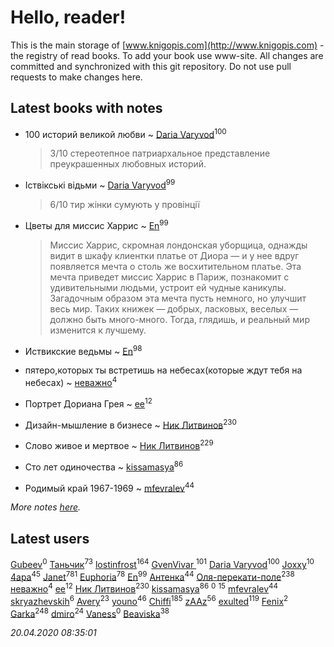 # Hello, reader!
This is the main storage of [www.knigopis.com](http://www.knigopis.com) - the registry of read books.
To add your book use www-site. All changes are committed and synchronized with this git repository.
Do not use pull requests to make changes here.


## Latest books with notes
* 100 историй великой любви ~ [Daria Varyvod](users/829/829893410524253-facebook)<sup>100</sup>
    > 3/10 стереотепное патриархальное представление преукрашенных любовных историй.

* Іствікські відьми ~ [Daria Varyvod](users/829/829893410524253-facebook)<sup>99</sup>
    > 6/10 тир жінки сумують у провінції

* Цветы для миссис Харрис ~ [En](users/333/333646551-vkontakte)<sup>99</sup>
    > Миссис Харрис, скромная лондонская уборщица, однажды видит в шкафу клиентки платье от Диора — и у нее вдруг появляется мечта о столь же восхитительном платье. Эта мечта приведет миссис Харрис в Париж, познакомит с удивительными людьми, устроит ей чудные каникулы. Загадочным образом эта мечта пусть немного, но улучшит весь мир. Таких книжек — добрых, ласковых, веселых — должно быть много-много. Тогда, глядишь, и реальный мир изменится к лучшему.

* Иствикские ведьмы ~ [En](users/333/333646551-vkontakte)<sup>98</sup>

* пятеро,которых ты встретишь на небесах(которые ждут тебя на небесах) ~ [неважно](users/145/145522558-vkontakte)<sup>4</sup>

* Портрет Дориана Грея ~ [ee](users/219/2195256973544755662-mailru)<sup>12</sup>

* Дизайн-мышление в бизнесе ~ [Ник Литвинов](users/241/241974816-vkontakte)<sup>230</sup>

* Слово живое и мертвое ~ [Ник Литвинов](users/241/241974816-vkontakte)<sup>229</sup>

* Сто лет одиночества ~ [kissamasya](users/684/68439978-vkontakte)<sup>86</sup>

* Родимый край 1967-1969 ~ [mfevralev](users/140/140966150-vkontakte)<sup>44</sup>


_More notes [here](latest_books_with_notes.md)._


## Latest users
[Gubeev](users/110/110362044313753603797-google)<sup>0</sup> 
[Таньчик](users/209/2096581563762610-facebook)<sup>73</sup> 
[lostinfrost](users/217/217891524-vkontakte)<sup>164</sup> 
[GvenVivar ](users/158/158266434925901-facebook)<sup>101</sup> 
[Daria Varyvod](users/829/829893410524253-facebook)<sup>100</sup> 
[Joxxy](users/109/109128632962928278575-google)<sup>10</sup> 
[4apa](users/117/117392596378069249667-google)<sup>45</sup> 
[Janet](users/108/108113656204404967440-google)<sup>781</sup> 
[Euphoria](users/106/106304994652616315178-google)<sup>78</sup> 
[En](users/333/333646551-vkontakte)<sup>99</sup> 
[Антенка](users/118/118158645037334943900-google)<sup>44</sup> 
[Оля-перекати-поле](users/108/10848515355906827860-mailru)<sup>238</sup> 
[неважно](users/145/145522558-vkontakte)<sup>4</sup> 
[ee](users/219/2195256973544755662-mailru)<sup>12</sup> 
[Ник Литвинов](users/241/241974816-vkontakte)<sup>230</sup> 
[kissamasya](users/684/68439978-vkontakte)<sup>86</sup> 
[](users/106/1067243422-yandex)<sup>0</sup> 
[](users/153/1537586159620888-facebook)<sup>15</sup> 
[mfevralev](users/140/140966150-vkontakte)<sup>44</sup> 
[skryazhevskih](users/383/383165880-vkontakte)<sup>6</sup> 
[Avery](users/567/56734832-yandex)<sup>23</sup> 
[youno](users/302/302928912-vkontakte)<sup>46</sup> 
[Chiffi](users/105/105831994080785626680-google)<sup>185</sup> 
[zAAz](users/202/202248233-vkontakte)<sup>56</sup> 
[exulted](users/100/100599204551896265722-google)<sup>119</sup> 
[Fenix](users/111/111367585493471720963-google)<sup>2</sup> 
[Garka](users/115/115753719718250012620-google)<sup>248</sup> 
[dmiro](users/571/5714115-vkontakte)<sup>24</sup> 
[Vaness](users/108/108832317362761277652-google)<sup>0</sup> 
[Beaviska](users/102/10202544960024508-facebook)<sup>38</sup> 


_20.04.2020 08:35:01_
